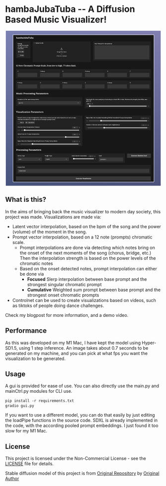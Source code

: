 # hambaJubaTuba -- A Diffusion Based Music Visualizer! 

<p align="center">
  <img src="gradio.jpeg" alt="GUI Preview" height="500" width="500"/>
</p>

## What is this?

In the aims of bringing back the music visualizer to modern day society, this project was made. Visualizations are made via:
- Latent vector interpolation, based on the bpm of the song and the power (volume) of the moment in the song.
- Prompt vector interpolation, based on a 12 note (prompts) chromatic scale.
  	- Prompt interpolations are done via detecting which notes bring on the onset of the next moments of the song (chorus, bridge, etc.) Then the interpolation strength is based on the power levels of the chromatic notes
  	- Based on the onset detected notes, prompt interpolation can either be done via
  	  	- **Focused** Slerp interpolation between base prompt and the strongest singular chromatic prompt
  	  	- **Cumulative** Weighted sum prompt between base prompt and the strongest onset chromatic prompts
- Controlnet can be used to create visualizations based on videos, such as tiktoks of people doing dance challenges.

Check my blogpost for more information, and a demo video.

## Performance 

As this was developed on my M1 Mac, I have kept the model using Hyper-SD1.5, using 1 step inference. An image takes about 0.7 seconds to be generated on my machine, and you can pick at what fps you want the visualization to be generated. 

## Usage

A gui is provided for ease of use. You can also directly use the main.py and mainCtrl.py modules for CLI use.

```
pip install -r requirements.txt
gradio gui.py

```

If you want to use a different model, you can do that easily by just editing the loadPipe functions in the source code. SDXL is already implemented in the code, with the according pooled prompt embeddings. I just found it too slow for my M1 Mac.

## License

This project is licensed under the Non-Commercial License - see the [LICENSE](LICENSE) file for details.

Stable diffusion model of this project is from [Original Repository](https://huggingface.co/ByteDance/Hyper-SD/blob/main/LICENSE.md) by [Original Author](https://huggingface.co/ByteDance)
